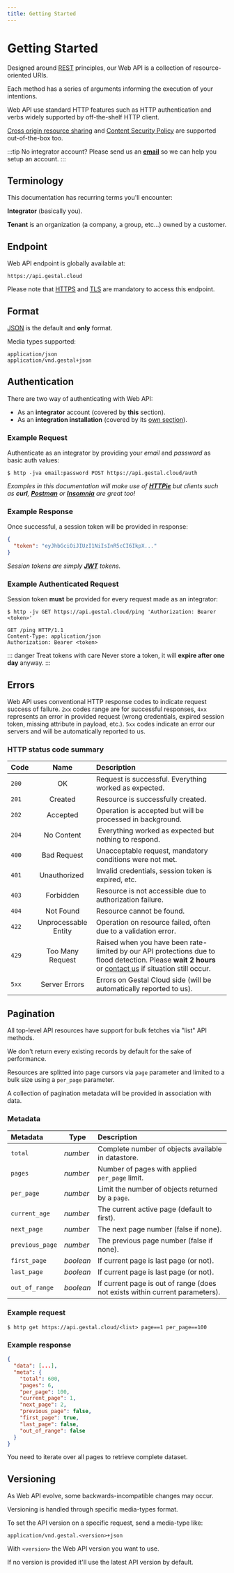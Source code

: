 ```yaml
---
title: Getting Started
---
```


# Getting Started

Designed around [REST](https://en.wikipedia.org/wiki/Representational_state_transfer) principles,
our Web API is a collection of resource-oriented URIs.

Each method has a series of arguments informing the execution of your intentions.

Web API use standard HTTP features such as HTTP authentication and verbs widely supported by off-the-shelf HTTP client.

[Cross origin resource sharing](https://en.wikipedia.org/wiki/Cross-origin_resource_sharing) and [Content Security Policy](https://en.wikipedia.org/wiki/Content_Security_Policy) are supported out-of-the-box too.

:::tip No integrator account?
  Please send us an [__email__](mailto:dev@jygatech.com?subject=Integrator&nbsp;Account) so we can help you setup an account.
:::

## Terminology

This documentation has recurring terms you'll encounter:

__Integrator__ (basically you).

__Tenant__ is an organization (a company, a group, etc...) owned by a customer.


## Endpoint

Web API endpoint is globally available at:

```
https://api.gestal.cloud
```

Please note that [HTTPS](https://en.wikipedia.org/wiki/HTTPS) and [TLS](https://en.wikipedia.org/wiki/Transport_Layer_Security) are mandatory to access this endpoint.


## Format

[JSON](http://www.json.org) is the default and __only__ format.

Media types supported:

```
application/json
application/vnd.gestal+json
```

## Authentication

There are two way of authenticating with Web API:

* As an __integrator__ account (covered by __this__ section).
* As an __integration installation__ (covered by its [own section](/api/installations.html#authenticate-as-installation.html)).


### Example Request

Authenticate as an integrator by providing your _email_ and _password_ as basic auth values:

```
$ http -jva email:password POST https://api.gestal.cloud/auth
```

_Examples in this documentation will make use of [__HTTPie__](https://httpie.org/) but clients such as __curl__, [__Postman__](https://www.getpostman.com/) or [__Insomnia__](https://insomnia.rest/) are great too!_


### Example Response

Once successful, a session token will be provided in response:

```json
{
  "token": "eyJhbGciOiJIUzI1NiIsInR5cCI6IkpX..."
}
```

_Session tokens are simply [__JWT__](https://jwt.io/) tokens._

### Example Authenticated Request

Session token __must__ be provided for every request made as an integrator:

```
$ http -jv GET https://api.gestal.cloud/ping 'Authorization: Bearer <token>'
```

```
GET /ping HTTP/1.1
Content-Type: application/json
Authorization: Bearer <token>
```

::: danger Treat tokens with care
Never store a token, it will __expire after one day__ anyway.
:::

## Errors

Web API uses conventional HTTP response codes to indicate request success of failure.
`2xx` codes range are for successful responses, `4xx` represents an error in provided request
(wrong credentials, expired session token, missing attribute in payload, etc.).
`5xx` codes indicate an error our servers and will be automatically reported to us.

### HTTP status code summary

| Code | Name | Description |
| -- |:--:| :-- |
| `200` | OK | Request is successful. Everything worked as expected. |
| `201` | Created | Resource is successfully created. |
| `202` | Accepted | Operation is accepted but will be processed in background. |
| `204` | No Content | Everything worked as expected but nothing to respond. |
| `400` | Bad Request | Unacceptable request, mandatory conditions were not met. |
| `401` | Unauthorized | Invalid credentials, session token is expired, etc. |
| `403` | Forbidden | Resource is not accessible due to authorization failure. |
| `404` | Not Found | Resource cannot be found. |
| `422` | Unprocessable Entity | Operation on resource failed, often due to a validation error. |
| `429` | Too Many Request | Raised when you have been rate-limited by our API protections due to flood detection. Please __wait 2 hours__ or [contact us](mailto:noc@jygatech.com?subject=Rate&nbsp;Limited&nbsp;) if situation still occur.
| `5xx` | Server Errors | Errors on Gestal Cloud side (will be automatically reported to us). |

## Pagination

All top-level API resources have support for bulk fetches via "list" API methods.

We don't return every existing records by default for the sake of performance.

Resources are splitted into page cursors via `page` parameter and limited to a bulk size using a `per_page` parameter.

A collection of pagination metadata will be provided in association with data.

### Metadata

| Metadata | Type | Description |
| :-- | -- | :-- |
| `total` | _number_ | Complete number of objects available in datastore. |
| `pages` | _number_ | Number of pages with applied `per_page` limit. |
| `per_page` | _number_ | Limit the number of objects returned by a `page`. |
| `current_age` | _number_ | The current active page (default to first). |
| `next_page` | _number_ | The next page number (false if none). |
| `previous_page` | _number_ | The previous page number (false if none). |
| `first_page` | _boolean_ | If current page is last page (or not). |
| `last_page` | _boolean_ | If current page is last page (or not). |
| `out_of_range` | _boolean_ | If current page is out of range (does not exists within current parameters). |


### Example request

```
$ http get https://api.gestal.cloud/<list> page==1 per_page==100
```

### Example response

```json
{
  "data": [...],
  "meta": {
    "total": 600,
    "pages": 6,
    "per_page": 100,
    "current_page": 1,
    "next_page": 2,
    "previous_page": false,
    "first_page": true,
    "last_page": false,
    "out_of_range": false
  }
}
```

You need to iterate over all pages to retrieve complete dataset.

## Versioning

As Web API evolve, some backwards-incompatible changes may occur.

Versioning is handled through specific media-types format.

To set the API version on a specific request, send a media-type like:

```
application/vnd.gestal.<version>+json
```

With `<version>` the Web API version you want to use.

If no version is provided it'll use the latest API version by default.
